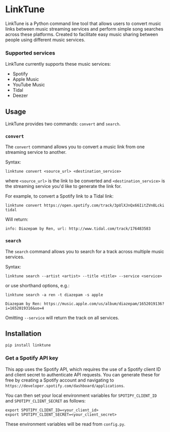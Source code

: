 # LinkTune
LinkTune is a Python command line tool that allows users to convert music links between music streaming services and perform simple song searches across these platforms. Created to facilitate easy music sharing between people using different music services. 
### Supported services
LinkTune currently supports these music services:
- Spotify
- Apple Music
- YouTube Music
- Tidal
- Deezer

## Usage

LinkTune provides two commands: `convert` and `search`.

### `convert`

The `convert` command allows you to convert a music link from one streaming service to another. 

Syntax:

    linktune convert <source_url> <destination_service>

where `<source_url>` is the link to be converted and `<destination_service>` is the streaming service you'd like to generate the link for.

For example, to convert a Spotify link to a Tidal link:

    linktune convert https://open.spotify.com/track/3pUlXJnQx66IitZVn8Lcki tidal

Will return: 
    
    info: Diazepam by Ren, url: http://www.tidal.com/track/176483583

### `search`
The `search` command allows you to search for a track across multiple music services. 

Syntax:

    linktune search --artist <artist> --title <title> --service <service>

or use shorthand options, e.g.:

    linktune search -a ren -t diazepam -s apple

    Diazepam by Ren: https://music.apple.com/us/album/diazepam/1652019136?i=1652019316&uo=4

Omitting `--service` will return the track on all services.

## Installation
`pip install linktune`

### Get a Spotify API key
This app uses the Spotify API, which requires the use of a Spotify client ID and client secret to authenticate API requests. You can generate these for free by creating a Spotify account and navigating to `https://developer.spotify.com/dashboard/applications`.

You can then set your local environment variables for `SPOTIPY_CLIENT_ID` and `SPOTIPY_CLIENT_SECRET` as follows:

    export SPOTIPY_CLIENT_ID=<your_client_id>
    export SPOTIPY_CLIENT_SECRET=<your_client_secret>

These environment variables will be read from `config.py`.